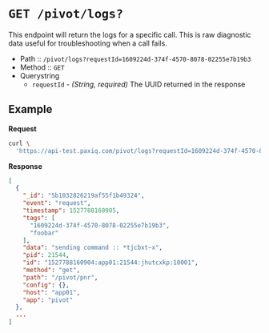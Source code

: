# `GET /pivot/logs?`

This endpoint will return the logs for a specific call. This is raw diagnostic data useful for troubleshooting when a call fails.

- Path :: `/pivot/logs?requestId=1609224d-374f-4570-8078-02255e7b19b3`
- Method :: `GET`
- Querystring
  - `requestId` - *(String, required)* The UUID returned in the response

## Example

**Request**
```bash
curl \
  'https://api-test.paxiq.com/pivot/logs?requestId=1609224d-374f-4570-8078-02255e7b19b3'
```

**Response**
```json
[
  {
    "_id": "5b1032826219af55f1b49324",
    "event": "request",
    "timestamp": 1527788160905,
    "tags": [
      "1609224d-374f-4570-8078-02255e7b19b3",
      "foobar"
    ],
    "data": "sending command :: *tjcbxt~x",
    "pid": 21544,
    "id": "1527788160904:app01:21544:jhutcxkp:10001",
    "method": "get",
    "path": "/pivot/pnr",
    "config": {},
    "host": "app01",
    "app": "pivot"
  },
  ...
]
```
